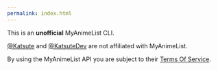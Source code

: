 ```yaml
---
permalink: index.html
---
```


This is an **unofficial** MyAnimeList CLI.

[@Katsute](https://github.com/Katsute) and [@KatsuteDev](https://github.com/KatsuteDev) are not affiliated with MyAnimeList.

By using the MyAnimeList API you are subject to their [Terms Of Service](https://myanimelist.net/static/apiagreement.html).